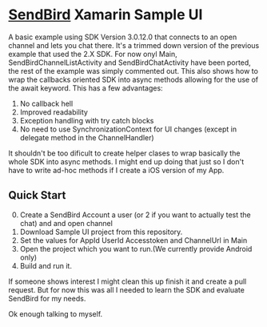 # [SendBird](https://sendbird.com) Xamarin Sample UI

A basic example using SDK Version 3.0.12.0 that connects to an open channel and lets you chat there.
It's a trimmed down version of the previous example that used the 2.X SDK. 
For now onyl Main, SendBirdChannelListActivity and SendBirdChatActivity have been ported, the rest of the example was simply commented out. 
This also shows how to wrap the callbacks oriented SDK into async methods allowing for the use of the await keyword. This has a few advantages:

1. No callback hell
2. Improved readability
3. Exception handling with try catch blocks
4. No need to use SynchronizationContext for UI changes (except in delegate method in the ChannelHandler)

It shouldn't be too dificult to create helper clases to wrap basically the whole SDK into async methods. I might end up doing that just so I don't have to write ad-hoc methods if I create a iOS version of my App.

## Quick Start
0. Create a SendBird Account a user (or 2 if you want to actually test the chat) and and open channel
1. Download Sample UI project from this repository.
2. Set the values for AppId UserId Accesstoken and ChannelUrl in Main
2. Open the project which you want to run.(We currently provide Android only)
3. Build and run it.


If someone shows interest I might clean this up finish it and create a pull request. But for now this was all I needed to learn the SDK and evaluate SendBird for my needs. 

Ok enough talking to myself. 
